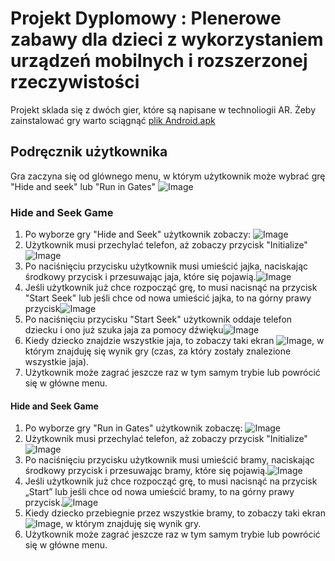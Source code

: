 # Projekt Dyplomowy : Plenerowe zabawy dla dzieci z wykorzystaniem urządzeń mobilnych i rozszerzonej rzeczywistości 
Projekt sklada się z dwóch gier, które są napisane w technoliogii AR.
Żeby zainstalować gry warto sciągnąć [plik Android.apk](https://github.com/YuriiPurdenko/diploma-project/raw/master/Builds/Android.apk)
## Podręcznik użytkownika
Gra zaczyna się od glównego menu, w którym użytkownik może wybrać grę "Hide and seek" lub "Run in Gates"
![Image](https://github.com/YuriiPurdenko/diploma-project/blob/gh-pages/photo_2021-08-29_12-21-44.jpg)

### Hide and Seek Game 

1. Po wyborze gry "Hide and Seek" użytkownik zobaczy:   ![Image](https://github.com/YuriiPurdenko/diploma-project/blob/gh-pages/photo_2021-08-29_12-21-52.jpg)
2. Użytkownik musi przechylać telefon, aż zobaczy przycisk "Initialize" ![Image](https://github.com/YuriiPurdenko/diploma-project/blob/gh-pages/photo_2021-08-29_12-21-55.jpg)
3. Po naciśnięciu przycisku użytkownik musi umieścić jajka, naciskając środkowy przycisk i przesuwając jaja, które się pojawią.![Image](https://github.com/YuriiPurdenko/diploma-project/blob/gh-pages/photo_2021-08-29_12-21-57.jpg)
4. Jeśli użytkownik już chce rozpocząć grę, to musi nacisnąć na przycisk "Start Seek" lub jeśli chce od nowa umieścić jajka, to na górny prawy przycisk![Image](https://github.com/YuriiPurdenko/diploma-project/blob/gh-pages/photo_2021-08-29_12-22-04.jpg)
5. Po naciśnięciu przycisku "Start Seek" użytkownik oddaje telefon dziecku i ono już szuka jaja za pomocy dźwięku![Image](https://github.com/YuriiPurdenko/diploma-project/blob/gh-pages/photo_2021-08-29_12-22-06.jpg)
6. Kiedy dziecko znajdzie wszystkie jaja, to zobaczy taki ekran ![Image](https://github.com/YuriiPurdenko/diploma-project/blob/gh-pages/photo_2021-08-29_12-22-19.jpg), w którym znajduję się wynik gry (czas, za który zostały znalezione wszystkie jaja).
7. Użytkownik może zagrać jeszcze raz w tym samym trybie lub powrócić się w główne menu.

#### Hide and Seek Game 

1. Po wyborze gry "Run in Gates" użytkownik zobaczę:   ![Image](https://github.com/YuriiPurdenko/diploma-project/blob/gh-pages/photo_2021-08-29_12-21-52.jpg)
2. Użytkownik musi przechylać telefon, aż zobaczy przycisk "Initialize" ![Image](https://github.com/YuriiPurdenko/diploma-project/blob/gh-pages/photo_2021-08-29_12-21-55.jpg)
3. Po naciśnięciu przycisku użytkownik musi umieścić bramy, naciskając środkowy przycisk i przesuwając bramy, które się pojawią.![Image](https://github.com/YuriiPurdenko/diploma-project/blob/gh-pages/photo_2021-08-29_12-21-57.jpg)
4. Jeśli użytkownik już chce rozpocząć grę, to musi nacisnąć na przycisk „Start” lub jeśli chce od nowa umieścić bramy, to na górny prawy przycisk.![Image](https://github.com/YuriiPurdenko/diploma-project/blob/gh-pages/photo_2021-08-29_12-22-00.jpg)
6. Kiedy dziecko przebiegnie przez wszystkie bramy, to zobaczy taki ekran ![Image](https://github.com/YuriiPurdenko/diploma-project/blob/gh-pages/photo_2021-08-29_12-22-02.jpg), w którym znajduję się wynik gry.
7. Użytkownik może zagrać jeszcze raz w tym samym trybie lub powrócić się w główne menu.

